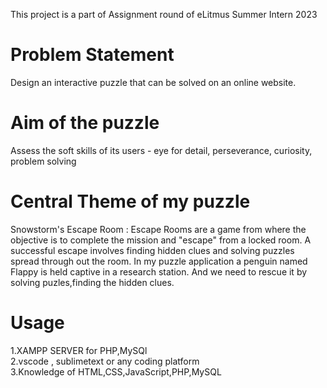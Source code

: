 This project is a part of Assignment round of eLitmus Summer Intern 2023
# Problem Statement
Design an interactive puzzle that can be solved on an online website.
# Aim of the puzzle
Assess the soft skills of its users - eye for detail, perseverance, curiosity, problem solving
# Central Theme of my puzzle
Snowstorm's Escape Room :
Escape Rooms are a game from where the objective is to complete the mission and "escape" from a locked room. A successful escape involves finding hidden clues and solving puzzles spread through out the room.
In my puzzle application a penguin named Flappy is held captive in a research station. And we need to rescue it by solving puzles,finding the hidden clues.
# Usage
1.XAMPP SERVER for PHP,MySQl<br/>
2.vscode , sublimetext or any coding platform<br/>
3.Knowledge of HTML,CSS,JavaScript,PHP,MySQL<br/><br/><br/>
